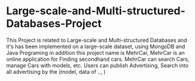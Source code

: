 # Large-scale-and-Multi-structured-Databases-Project
This Project is related to Large-scale and Multi-structured Databases and it's has been implemented on a large-scale dataset, using MongoDB and Java Programing in addition this project name is MehrCar, MehrCar is an online application for Finding secondhand cars. MehrCar can search Cars, manage Cars with models, etc.  Users can publish Advertising, Search into all advertising by the (model, data of .., )
